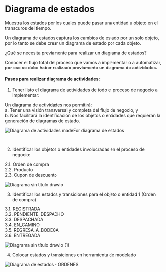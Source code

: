 # Diagrama de estados

Muestra los estados por los cuales puede pasar una entidad u objeto en el transcuros del tiempo.

Un diagrama de estados captura los cambios de estado por un solo objeto, por lo tanto se debe crear un diagrama de estado por cada objeto.

¿Qué se necesita previamente para realizar un diagrama de estados?

Conocer el flujo total del proceso que vamos a implementar o a automatizar, 
por eso se debe haber realizado previamente un diagrama de actividades.

#### Pasos para realizar diagrama de actividades:

1. Tener listo el diagrama de actividades de todo el proceso de negocio a implementar:

Un diagrama de actividades nos permitirá: <br>
a. Tener una visión transversal y completa del flujo de negocio, y <br>
b. Nos facilitará la identificación de los objetos o entidades que requieran la generación de diagramas de estado.

![Diagrama de actividades madeFor  diagrama de estados](https://github.com/luislopez-dev/UML/assets/48783255/4bbe4491-41fc-46a2-83d8-3b565589ed5c)

<br>

2. Identificar los objetos o entidades involucradas en el proceso de negocio: <br>

2.1. Orden de compra <br>
2.2. Producto <br>
2.3. Cupon de descuento <br>

![Diagrama sin título drawio](https://github.com/luislopez-dev/UML/assets/48783255/8230b75e-3e14-48e8-af4c-b71692523dbd)

3. Identificar los estados y transiciones para el objeto o entidad 1 (Orden de compra)

3.1. REGISTRADA <br>
3.2. PENDIENTE_DESPACHO <br>
3.3. DESPACHADA <br>
3.4. EN_CAMINO <br>
3.5. REGRESA_A_BODEGA <br>
3.6. ENTREGADA <br>

![Diagrama sin título drawio (1)](https://github.com/luislopez-dev/UML/assets/48783255/0b992cf7-8fa9-4649-be3f-ae6cf10c3b16)

4. Colocar estados y transiciones en herramienta de modelado

![Diagrama de estados - ORDENES](https://github.com/luislopez-dev/UML/assets/48783255/c908b875-461d-4e8c-ab4b-fda17e4c84c5)

